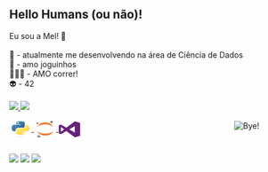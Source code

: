 <h2> Hello Humans (ou não)!</h2>
Eu sou a Mel! 🍯
<br>
<br>
<div>
🚀 - atualmente me desenvolvendo na área de Ciência de Dados<br>
👾 - amo joguinhos <br>
🏃🏻‍♀️ - AMO correr! <br>
👽 - 42

<br>
<br>
<div>
<a href="https://github.com/mtalaisys">
 <div>
  <a href="https://github.com/mtalaisys">
  <img height="180em" src="https://github-readme-stats.vercel.app/api?username=mtalaisys&show_icons=true&theme=dracula&include_all_commits=true&count_private=true"/>
  <img height="180em" src="https://github-readme-stats.vercel.app/api/top-langs/?username=mtalaisys&layout=compact&langs_count=8&theme=dracula"/>
<div>
<div style="display: inline_block"><br>
  <img align="center" alt="Mel Python" height="30" width="40" src="https://raw.githubusercontent.com/devicons/devicon/master/icons/python/python-original.svg">
  <img align="center" alt="Mel Python" height="30" width="40" src="https://raw.githubusercontent.com/devicons/devicon/master/icons/jupyter/jupyter-original.svg">
  <img align="center" alt="Mel Python" height="30" width="40" src="https://raw.githubusercontent.com/devicons/devicon/master/icons/visualstudio/visualstudio-plain.svg">
  <img align="right" alt="Bye!" src="https://www.pinclipart.com/picdir/big/351-3517855_pikachu-clipart-bye-pikachu-with-no-background-png.png" width="100" height="150">
</div>
  
  ##
  
  <div>
  <a href = "mailto: mary.talaisys@gmail.com"><img src="https://img.shields.io/badge/-Gmail-%23EA4335?style=for-the-badge&logo=gmail&logoColor=white" target="_blank"></a>
  <a href="https://www.linkedin.com/in/mariana-talaisys-b9881639/" target="_blank"><img src="https://img.shields.io/badge/-LinkedIn-%230077B5?style=for-the-badge&logo=linkedin&logoColor=white" target="_blank"></a>
    <a href="https://instagram.com/_meel" target="_blank"><img src="https://img.shields.io/badge/-Instagram-%23E4405F?style=for-the-badge&logo=instagram&logoColor=white" target="_blank"></a>
</div>


